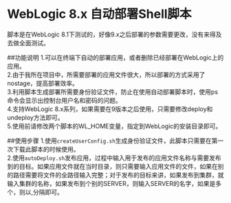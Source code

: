 WebLogic 8.x 自动部署Shell脚本
==========

脚本是在WebLogic 8.1下测试的，好像9.x之后部署的参数需要更改，没有来得及去做全面测试。

##功能说明
1.可以在终端下自动的部署应用，或者删除已经部署在WebLogic上的应用。   
2.由于我所在项目中，所需要部署的应用文件很大，所以部署的方式采用了nostage，提高部署效率。   
3.利用脚本生成部署所需要身份验证文件，防止在使用自动部署脚本时，使用ps命令会显示出控制台用户名和密码的问题。   
4.支持WebLogic 8.x系列，如果需要在9版本之后使用，只需要修改deploy和undeploy方法即可。   
5.使用前请修改两个脚本的WL_HOME变量，指定到WebLogic的安装目录即可。   

##使用步骤
1.使用`createUserConfig.sh`生成身份验证文件，此脚本只需要在第一次下载此脚本的时候使用。   
2.使用`autoDeploy.sh`发布应用，过程中输入用于发布的应用文件名称与需要发布到的目标。如果应用文件就在当时目录，则只需要输入应用文件的文件，如果在别的路径需要将文件的全路径输入完整；对于发布的目标来讲，如果发布到集群，就输入集群的名称，如果发布到个别的SERVER，则输入SERVER的名字，如果是多个，则以,分隔即可。   
